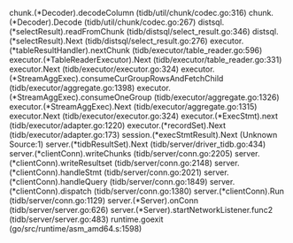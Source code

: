 chunk.(*Decoder).decodeColumn (tidb/util/chunk/codec.go:316)
chunk.(*Decoder).Decode (tidb/util/chunk/codec.go:267)
distsql.(*selectResult).readFromChunk (tidb/distsql/select_result.go:346)
distsql.(*selectResult).Next (tidb/distsql/select_result.go:276)
executor.(*tableResultHandler).nextChunk (tidb/executor/table_reader.go:596)
executor.(*TableReaderExecutor).Next (tidb/executor/table_reader.go:331)
executor.Next (tidb/executor/executor.go:324)
executor.(*StreamAggExec).consumeCurGroupRowsAndFetchChild (tidb/executor/aggregate.go:1398)
executor.(*StreamAggExec).consumeOneGroup (tidb/executor/aggregate.go:1326)
executor.(*StreamAggExec).Next (tidb/executor/aggregate.go:1315)
executor.Next (tidb/executor/executor.go:324)
executor.(*ExecStmt).next (tidb/executor/adapter.go:1220)
executor.(*recordSet).Next (tidb/executor/adapter.go:173)
session.(*execStmtResult).Next (Unknown Source:1)
server.(*tidbResultSet).Next (tidb/server/driver_tidb.go:434)
server.(*clientConn).writeChunks (tidb/server/conn.go:2205)
server.(*clientConn).writeResultset (tidb/server/conn.go:2148)
server.(*clientConn).handleStmt (tidb/server/conn.go:2021)
server.(*clientConn).handleQuery (tidb/server/conn.go:1849)
server.(*clientConn).dispatch (tidb/server/conn.go:1380)
server.(*clientConn).Run (tidb/server/conn.go:1129)
server.(*Server).onConn (tidb/server/server.go:626)
server.(*Server).startNetworkListener.func2 (tidb/server/server.go:483)
runtime.goexit (go/src/runtime/asm_amd64.s:1598)
